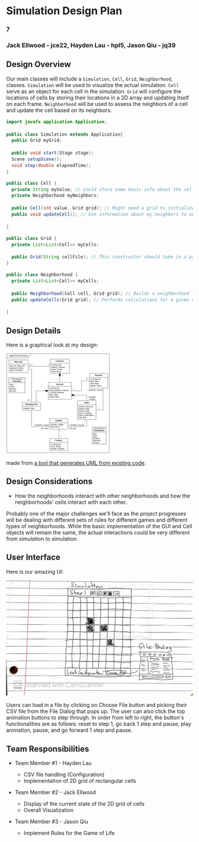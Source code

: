 # Simulation Design Plan
### 7
### Jack Ellwood - jce22, Hayden Lau - hpl5, Jason Qiu - jq39


## Design Overview

Our main classes will include a `Simulation`, `Cell`, `Grid`, `Neighborhood`, classes. `Simulation`
will be used to visualize the actual simulation.  `Cell` serve as an object for each cell in the
simulation. `Grid` will configure the locations of cells by storing their locations in a 2D array and
updating itself on each frame. `Neighborhood` will be used to assess the neighbors of a cell and update
the cell based on its neighbors.

```java
import javafx.application.Application;

public class Simulation extends Application{
  public Grid myGrid;

  public void start(Stage stage);
  Scene setupScene();
  void step(double elapsedTime);
}
```

```java
public class Cell {
  private String myValue; // Could store some basic info about the cell
  private Neighborhood myNeighbors;
  
  public Cell(int value, Grid grid); // Might need a grid to initialize its neighbors
  public void updateCell(); // Use information about my neighbors to update myself

}
```

```java
public class Grid {
  private List<List<Cell>> myCells;

  public Grid(String cellFile); // This constructor should take in a path to the csv file, doesn't necessarily have to be a String
}
```

```java
public class Neighborhood {
  private List<List<Cell>> myCells;

  public Neighborhood(Cell cell, Grid grid); // Builds a neighborhood for a given cell
  public updateCells(Grid grid); // Performs calculations for a given neighborhood and updates a grid

}
```

## Design Details

Here is a graphical look at my design:

![This is cool, too bad you can't see it](online-shopping-uml-example.png "An initial UI")

made from [a tool that generates UML from existing code](http://staruml.io/).


## Design Considerations

* How the neighborhoods interact with other neighborhoods and how the neighborhoods' cells interact with each other.

 Probably one of the major challenges we'll face as the project progresses will be dealing with different
 sets of rules for different games and different types of neighborhoods.  While the basic implementation
 of the GUI and Cell objects will remain the same, the actual interactions could be very different
 from simulation to simulation.

## User Interface

Here is our amazing UI:

![sketch image](sketch_wireframe.jpg "UI Design")

Users can load in a file by clicking on Choose File button and picking their CSV file from the File
Dialog that pops up. The user can also click the top animation buttons to step through. In order from
left to right, the button's functionalities are as follows: reset to step 1, go back 1 step and pause, play
animation, pause, and go forward 1 step and pause.



## Team Responsibilities

 * Team Member #1 - Hayden Lau
    * CSV file handling (Configuration)
    * Implementation of 2D grid of rectangular cells
    
 * Team Member #2 - Jack Ellwood
    * Display of the current state of the 2D grid of cells
    * Overall Visualization
     
 * Team Member #3 - Jason Qiu
    * Implement Rules for the Game of Life
